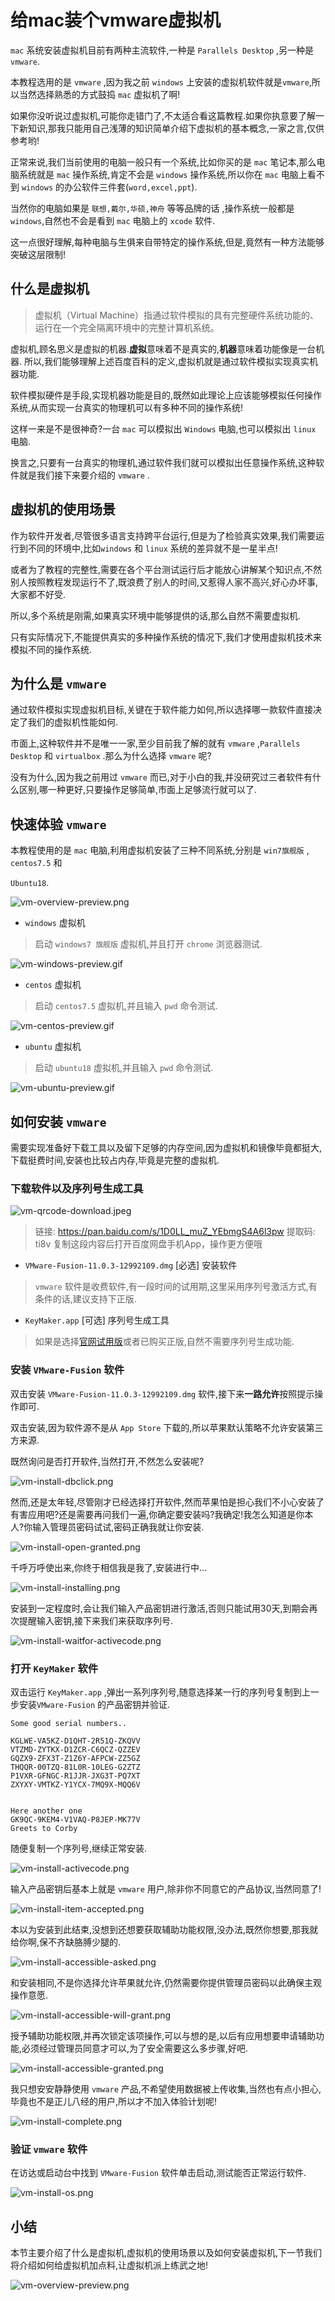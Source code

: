# 给mac装个vmware虚拟机

`mac` 系统安装虚拟机目前有两种主流软件,一种是 `Parallels Desktop` ,另一种是 `vmware`.

本教程选用的是 `vmware` ,因为我之前 `windows` 上安装的虚拟机软件就是`vmware`,所以当然选择熟悉的方式鼓捣 `mac` 虚拟机了啊!

如果你没听说过虚拟机,可能你走错门了,不太适合看这篇教程.如果你执意要了解一下新知识,那我只能用自己浅薄的知识简单介绍下虚拟机的基本概念,一家之言,仅供参考哟!

正常来说,我们当前使用的电脑一般只有一个系统,比如你买的是 `mac` 笔记本,那么电脑系统就是 `mac` 操作系统,肯定不会是 `windows` 操作系统,所以你在 `mac` 电脑上看不到 `windows` 的办公软件三件套(`word,excel,ppt`).

当然你的电脑如果是 `联想,戴尔,华硕,神舟` 等等品牌的话 ,操作系统一般都是 `windows`,自然也不会是看到 `mac` 电脑上的 `xcode` 软件.

这一点很好理解,每种电脑与生俱来自带特定的操作系统,但是,竟然有一种方法能够突破这层限制!

## 什么是虚拟机

> 虚拟机（Virtual Machine）指通过软件模拟的具有完整硬件系统功能的、运行在一个完全隔离环境中的完整计算机系统。

虚拟机,顾名思义是虚拟的机器.**虚拟**意味着不是真实的,**机器**意味着功能像是一台机器.
所以,我们能够理解上述百度百科的定义,虚拟机就是通过软件模拟实现真实机器功能.

软件模拟硬件是手段,实现机器功能是目的,既然如此理论上应该能够模拟任何操作系统,从而实现一台真实的物理机可以有多种不同的操作系统!

这样一来是不是很神奇?一台 `mac` 可以模拟出 `Windows` 电脑,也可以模拟出 `linux` 电脑.

换言之,只要有一台真实的物理机,通过软件我们就可以模拟出任意操作系统,这种软件就是我们接下来要介绍的 `vmware` .

## 虚拟机的使用场景

作为软件开发者,尽管很多语言支持跨平台运行,但是为了检验真实效果,我们需要运行到不同的环境中,比如`windows` 和 `linux` 系统的差异就不是一星半点!

或者为了教程的完整性,需要在各个平台测试运行后才能放心讲解某个知识点,不然别人按照教程发现运行不了,既浪费了别人的时间,又惹得人家不高兴,好心办坏事,大家都不好受.

所以,多个系统是刚需,如果真实环境中能够提供的话,那么自然不需要虚拟机.

只有实际情况下,不能提供真实的多种操作系统的情况下,我们才使用虚拟机技术来模拟不同的操作系统.

## 为什么是 `vmware`

通过软件模拟实现虚拟机目标,关键在于软件能力如何,所以选择哪一款软件直接决定了我们的虚拟机性能如何.

市面上,这种软件并不是唯一一家,至少目前我了解的就有 `vmware` ,`Parallels Desktop` 和 `virtualbox` .那么为什么选择 `vmware` 呢?

没有为什么,因为我之前用过 `vmware` 而已,对于小白的我,并没研究过三者软件有什么区别,哪一种更好,只要操作足够简单,市面上足够流行就可以了.

## 快速体验 `vmware`

本教程使用的是 `mac` 电脑,利用虚拟机安装了三种不同系统,分别是 `win7旗舰版` , `centos7.5` 和

`Ubuntu18`.

![vm-overview-preview.png](./images/vm-overview-preview.png)

- `windows` 虚拟机

> 启动 `windows7 旗舰版` 虚拟机,并且打开 `chrome` 浏览器测试.

![vm-windows-preview.gif](./images/vm-windows-preview.gif)

- `centos` 虚拟机

> 启动 `centos7.5` 虚拟机,并且输入 `pwd` 命令测试.

![vm-centos-preview.gif](./images/vm-centos-preview.gif)

- `ubuntu` 虚拟机

> 启动 `ubuntu18` 虚拟机,并且输入 `pwd` 命令测试.

![vm-ubuntu-preview.gif](./images/vm-ubuntu-preview.gif)

## 如何安装 `vmware`

需要实现准备好下载工具以及留下足够的内存空间,因为虚拟机和镜像毕竟都挺大,下载挺费时间,安装也比较占内存,毕竟是完整的虚拟机.

### 下载软件以及序列号生成工具

![vm-qrcode-download.jpeg](./images/vm-qrcode-download.jpeg)

> 链接: https://pan.baidu.com/s/1D0LL_muZ_YEbmgS4A6l3pw 提取码: ti8v 复制这段内容后打开百度网盘手机App，操作更方便哦

- `VMware-Fusion-11.0.3-12992109.dmg` [必选] 安装软件

> `vmware` 软件是收费软件,有一段时间的试用期,这里采用序列号激活方式,有条件的话,建议支持下正版.

- `KeyMaker.app` [可选] 序列号生成工具

> 如果是选择[官网试用版](https://my.vmware.com/cn/web/vmware/downloads)或者已购买正版,自然不需要序列号生成功能.

### 安装 `VMware-Fusion` 软件

双击安装 `VMware-Fusion-11.0.3-12992109.dmg` 软件,接下来**一路允许**按照提示操作即可.

双击安装,因为软件源不是从 `App Store` 下载的,所以苹果默认策略不允许安装第三方来源.

既然询问是否打开软件,当然打开,不然怎么安装呢?

![vm-install-dbclick.png](./images/vm-install-dbclick.png)

然而,还是太年轻,尽管刚才已经选择打开软件,然而苹果怕是担心我们不小心安装了有害应用吧?还是需要再问我们一遍,你确定要安装吗?我确定!我怎么知道是你本人?你输入管理员密码试试,密码正确我就让你安装.

![vm-install-open-granted.png](./images/vm-install-open-granted.png)

千呼万呼使出来,你终于相信我是我了,安装进行中...

![vm-install-installing.png](./images/vm-install-installing.png)

安装到一定程度时,会让我们输入产品密钥进行激活,否则只能试用30天,到期会再次提醒输入密钥,接下来我们来获取序列号.

![vm-install-waitfor-activecode.png](./images/vm-install-waitfor-activecode.png)

### 打开 `KeyMaker` 软件

双击运行 `KeyMaker.app` ,弹出一系列序列号,随意选择某一行的序列号复制到上一步安装`VMware-Fusion` 的产品密钥并验证.

```
Some good serial numbers..

KGLWE-VA5KZ-D1QHT-2R51Q-ZKQVV
VTZMD-ZYTKX-D1ZCR-C6QCZ-QZZEV
GQZX9-ZFX3T-Z1Z6Y-AFPCW-ZZ5GZ
THQQR-00TZQ-81L0R-10LEG-G2ZTZ
P1VXR-GFNGC-R1JJR-JXG3T-PQ7XT
ZXYXY-VMTKZ-Y1YCX-7MQ9X-MQQ6V


Here another one
GK9QC-9KEM4-V1VAQ-P8JEP-MK77V
Greets to Corby
```

随便复制一个序列号,继续正常安装.

![vm-install-activecode.png](./images/vm-install-activecode.png)

输入产品密钥后基本上就是 `vmware` 用户,除非你不同意它的产品协议,当然同意了!

![vm-install-item-accepted.png](./images/vm-install-item-accepted.png)

本以为安装到此结束,没想到还想要获取辅助功能权限,没办法,既然你想要,那我就给你啊,保不齐缺胳膊少腿的.

![vm-install-accessible-asked.png](./images/vm-install-accessible-asked.png)

和安装相同,不是你选择允许苹果就允许,仍然需要你提供管理员密码以此确保主观操作意愿.

![vm-install-accessible-will-grant.png](./images/vm-install-accessible-will-grant.png)

授予辅助功能权限,并再次锁定该项操作,可以与想的是,以后有应用想要申请辅助功能,必须经过管理员同意才可以,为了安全需要这么多步骤,好吧.

![vm-install-accessible-granted.png](./images/vm-install-accessible-granted.png)

我只想安安静静使用 `vmware` 产品,不希望使用数据被上传收集,当然也有点小担心,毕竟也不是正儿八经的用户,所以才不加入体验计划呢!

![vm-install-complete.png](./images/vm-install-complete.png)

### 验证 `vmware` 软件

在访达或启动台中找到 `VMware-Fusion` 软件单击启动,测试能否正常运行软件.

![vm-install-os.png](./images/vm-install-os.png)

## 小结

本节主要介绍了什么是虚拟机,虚拟机的使用场景以及如何安装虚拟机,下一节我们将介绍如何给虚拟机加点料,让虚拟机派上练武之地!

![vm-overview-preview.png](./images/vm-overview-preview.png)



